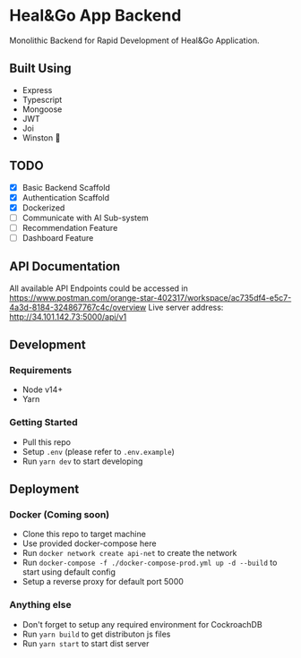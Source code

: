 # Heal&Go App Backend

Monolithic Backend for Rapid Development of Heal&Go Application.

## Built Using

- Express
- Typescript
- Mongoose
- JWT
- Joi
- Winston 🐒

## TODO

- [x] Basic Backend Scaffold
- [x] Authentication Scaffold
- [X] Dockerized 
- [ ] Communicate with AI Sub-system 
- [ ] Recommendation Feature
- [ ] Dashboard Feature

## API Documentation
All available API Endpoints could be accessed in https://www.postman.com/orange-star-402317/workspace/ac735df4-e5c7-4a3d-8184-324867767c4c/overview
Live server address: http://34.101.142.73:5000/api/v1

## Development

### Requirements

- Node v14+
- Yarn

### Getting Started

- Pull this repo
- Setup `.env` (please refer to `.env.example`)
- Run `yarn dev` to start developing


## Deployment

### Docker (Coming soon)

- Clone this repo to target machine
- Use provided docker-compose here
- Run `docker network create api-net` to create the network
- Run `docker-compose -f ./docker-compose-prod.yml up -d --build` to start using default config
- Setup a reverse proxy for default port 5000

### Anything else

- Don't forget to setup any required environment for CockroachDB
- Run `yarn build` to get distributon js files
- Run `yarn start` to start dist server

